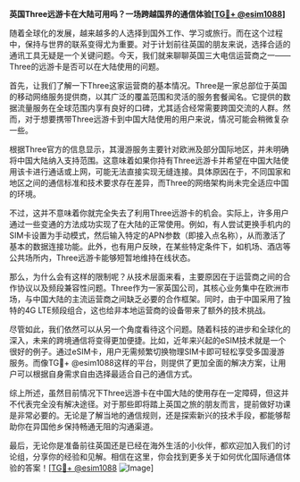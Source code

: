 **英国Three远游卡在大陆可用吗？一场跨越国界的通信体验[[TG💪+ @esim1088](https://t.me/s/esim1088)]**

随着全球化的发展，越来越多的人选择到国外工作、学习或旅行。而在这个过程中，保持与世界的联系变得尤为重要。对于计划前往英国的朋友来说，选择合适的通讯工具无疑是一个关键问题。今天，我们就来聊聊英国三大电信运营商之一——Three的远游卡是否可以在大陆使用的问题。

首先，让我们了解一下Three这家运营商的基本情况。Three是一家总部位于英国的移动网络服务提供商，以其广泛的覆盖范围和灵活的服务套餐闻名。它提供的数据流量服务在全球范围内享有良好的口碑，尤其适合经常需要跨国交流的人群。然而，对于想要携带Three远游卡到中国大陆使用的用户来说，情况可能会稍微复杂一些。

根据Three官方的信息显示，其漫游服务主要针对欧洲及部分国际地区，并未明确将中国大陆纳入支持范围。这意味着如果你持有Three远游卡并希望在中国大陆使用该卡进行通话或上网，可能无法直接实现无缝连接。具体原因在于，不同国家和地区之间的通信标准和技术要求存在差异，而Three的网络架构尚未完全适应中国的环境。

不过，这并不意味着你就完全失去了利用Three远游卡的机会。实际上，许多用户通过一些变通的方法成功实现了在大陆的正常使用。例如，有人尝试更换手机内的SIM卡设置为手动模式，然后输入特定的APN参数（即接入点名称），从而激活了基本的数据连接功能。此外，也有用户反映，在某些特定条件下，如机场、酒店等公共场所内，Three远游卡能够短暂地维持在线状态。

那么，为什么会有这样的限制呢？从技术层面来看，主要原因在于运营商之间的合作协议以及频段兼容性问题。Three作为一家英国公司，其核心业务集中在欧洲市场，与中国大陆的主流运营商之间缺乏必要的合作框架。同时，由于中国采用了独特的4G LTE频段组合，这也给非本地运营商的设备带来了额外的技术挑战。

尽管如此，我们依然可以从另一个角度看待这个问题。随着科技的进步和全球化的深入，未来的跨境通信将变得更加便捷。比如，近年来兴起的eSIM技术就是一个很好的例子。通过eSIM卡，用户无需频繁切换物理SIM卡即可轻松享受多国漫游服务。而像TG💪+ @esim1088这样的平台，则提供了更加全面的解决方案，让用户可以根据自身需求自由选择最适合自己的通信方式。

综上所述，虽然目前情况下Three远游卡在中国大陆的使用存在一定障碍，但这并不代表完全没有解决途径。对于那些即将踏上英国之旅的朋友而言，提前做好功课是非常必要的。无论是了解当地的通信规则，还是探索新兴的技术手段，都能够帮助你在异国他乡保持畅通无阻的沟通渠道。

最后，无论你是准备前往英国还是已经在海外生活的小伙伴，都欢迎加入我们的讨论组，分享你的经验和见解。相信在这里，你会找到更多关于如何优化国际通信体验的答案！[[TG💪+ @esim1088](https://t.me/s/esim1088) ![Image](https://i.postimg.cc/4NQfJmqS/Snipaste-2025-05-13-00-14-12.png)]